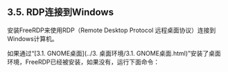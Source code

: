 ## 3.5. RDP连接到Windows

安装FreeRDP来使用RDP（Remote Desktop Protocol 远程桌面协议）连接到Windows计算机。

如果通过“[3.1. GNOME桌面](../3. 桌面环境/3.1. GNOME桌面.html)”安装了桌面环境，FreeRDP已经被安装，如果没有，运行下面命令：

